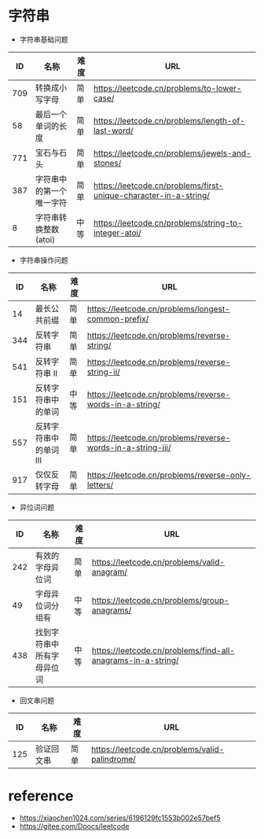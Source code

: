 
# 字符串
- 字符串基础问题

| ID     | 名称                                 | 难度      | URL                                                                                                                                          |
| ------ | ----------------------------------- | --------- | ---------------------------------------------------------------------------------------------------------------------------------------------|
| 709    | 转换成小写字母                         | 简单      | https://leetcode.cn/problems/to-lower-case/                                                                                                                                                        |
| 58     | 最后一个单词的长度                      | 简单      | https://leetcode.cn/problems/length-of-last-word/                                                                                                                                                        |
| 771    | 宝石与石头                             | 简单      | https://leetcode.cn/problems/jewels-and-stones/                                                                                                                                                        |
| 387    | 字符串中的第一个唯一字符                 | 简单      | https://leetcode.cn/problems/first-unique-character-in-a-string/                                                                                                                                                        |
| 8      | 字符串转换整数 (atoi)                  | 中等      | https://leetcode.cn/problems/string-to-integer-atoi/                                                                                                                                                        |

- 字符串操作问题

| ID     | 名称                                 | 难度      | URL                                                                                                                                          |
| ------ | ----------------------------------- | --------- | ---------------------------------------------------------------------------------------------------------------------------------------------|
| 14     | 最长公共前缀                         | 简单      | https://leetcode.cn/problems/longest-common-prefix/                                                                                                                                                       |
| 344    | 反转字符串                          | 简单      | https://leetcode.cn/problems/reverse-string/                                                                                                                                                      |
| 541    | 反转字符串 II                       | 简单      | https://leetcode.cn/problems/reverse-string-ii/                                                                                                                                                     |
| 151    | 反转字符串中的单词                    | 中等      | https://leetcode.cn/problems/reverse-words-in-a-string/                                                                                                                                                   |
| 557    | 反转字符串中的单词 III                | 简单      | https://leetcode.cn/problems/reverse-words-in-a-string-iii/                                                                                                                                                   |
| 917    | 仅仅反转字母                         | 简单      | https://leetcode.cn/problems/reverse-only-letters/                                                                                                                                                   |

- 异位词问题

| ID     | 名称                                 | 难度      | URL                                                                                                                                          |
| ------ | ----------------------------------- | --------- | ---------------------------------------------------------------------------------------------------------------------------------------------|
| 242    | 有效的字母异位词                       | 简单      | https://leetcode.cn/problems/valid-anagram/                                                                                                                                                       |
| 49     | 字母异位词分组有                       | 中等      | https://leetcode.cn/problems/group-anagrams/                                                                                                                                                       |
| 438    | 找到字符串中所有字母异位词               | 中等      | https://leetcode.cn/problems/find-all-anagrams-in-a-string/                                                                                                                                                       |


- 回文串问题

| ID     | 名称                                 | 难度      | URL                                                                                                                                          |
| ------ | ----------------------------------- | --------- | ---------------------------------------------------------------------------------------------------------------------------------------------|
| 125    | 验证回文串                            | 简单      | https://leetcode.cn/problems/valid-palindrome/                                                                                                                                                      |



# reference
* https://xiaochen1024.com/series/6196129fc1553b002e57bef5
* https://gitee.com/Doocs/leetcode


